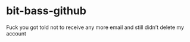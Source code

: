 # bit-bass-github
Fuck you got told not to receive any more email and still didn’t delete my account

